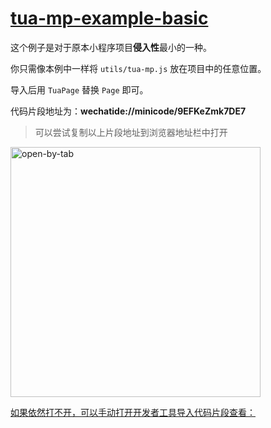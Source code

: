 # [tua-mp-example-basic]((https://github.com/tuateam/tua-mp/tree/master/examples/basic))
这个例子是对于原本小程序项目**侵入性**最小的一种。

你只需像本例中一样将 `utils/tua-mp.js` 放在项目中的任意位置。

导入后用 `TuaPage` 替换 `Page` 即可。

代码片段地址为：**wechatide://minicode/9EFKeZmk7DE7**

> 可以尝试复制以上片段地址到浏览器地址栏中打开

<image src="../../docs/.vuepress/public/open-by-tab.png" width="400" alt="open-by-tab" />

[如果依然打不开，可以手动打开开发者工具导入代码片段查看：](https://developers.weixin.qq.com/miniprogram/dev/devtools/minicode.html)
